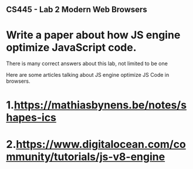 ## CS445 - Lab 2 Modern Web Browsers
# Write a paper about how JS engine optimize JavaScript code.
There is many correct answers about this lab, not limited to be one

Here are some articles talking about JS engine optimize JS Code in browsers.

#  1.https://mathiasbynens.be/notes/shapes-ics
# 2.https://www.digitalocean.com/community/tutorials/js-v8-engine